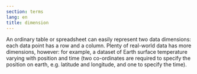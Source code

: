 ```yaml
---
section: terms
lang: en
title: dimension
---
```


An ordinary table or spreadsheet can easily represent two data dimensions: each data point has a row and a column. Plenty of real-world data has more dimensions, however: for example, a dataset of Earth surface temperature varying with position and time (two co-ordinates are required to specify the position on earth, e.g. latitude and longitude, and one to specify the time).
